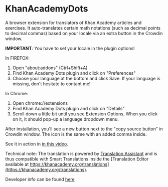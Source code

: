 # KhanAcademyDots

A browser extension for translators of Khan Academy articles and exercises. It auto-translates certain math notations (such as decimal points to decimal commas) based on your locale via an extra button in the Crowdin window. 

**IMPORTANT**: You have to set your locale in the plugin options! 

In FIREFOX:
1. Open "about:addons" (Ctrl+Shift+A)
2. Find Khan Academy Dots plugin and click on "Preferences"
3. Choose your language at the bottom and click Save. If your language is missing, don't hesitate to contant me!

In Chrome:

1. Open chrome://extensions 
2. Find Khan Academy Dots plugin and click on "Details"
3. Scroll down a little bit until you see Extension Options. When you click on it, it should pop-up a language dropdown menu.

After installation, you'll see a new button next to the "copy source button" in Crowdin window. The icon is the same with an added comma inside. 

See it in action in [in this video](https://www.youtube.com/watch?time_continue=2&v=GCXZM7GEtVU).

Technical note: The translation is powered by [Translation Assistant](https://github.com/khan/translation-assistant) and is thus compatible with Smart Translations inside the [Translation Editor available at https://khanacademy.org/translations](https://khanacademy.org/translations).

Developer info can be found [here](DEV.md)
